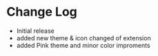 # Change Log



- Initial release
- added new theme & icon changed of extension
- added Pink theme and minor color improments 
